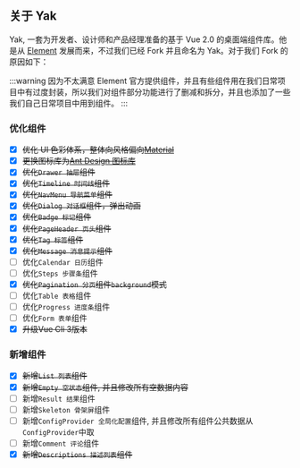 ## 关于 Yak

Yak, 一套为开发者、设计师和产品经理准备的基于 Vue 2.0 的桌面端组件库。他是从 [Element](https://github.com/ElemeFE/element) 发展而来，不过我们已经 Fork 并且命名为 Yak。对于我们 Fork 的原因如下：

:::warning
因为不太满意 Element 官方提供组件，并且有些组件用在我们日常项目中有过度封装，所以我们对组件部分功能进行了删减和拆分，并且也添加了一些我们自己日常项目中用到组件。
:::

### 优化组件

- [x] ~~优化 UI 色彩体系，整体向风格偏向[Material](https://material.io/guidelines/style/color.html#color-color-tool)~~
- [x] ~~更换图标库为[Ant Design 图标库](https://www.iconfont.cn/collections/detail?spm=a313x.7781069.1998910419.29)~~
- [x] ~~优化`Drawer 抽屉`组件~~
- [x] ~~优化`Timeline 时间线`组件~~
- [x] ~~优化`NavMenu 导航菜单`组件~~
- [x] ~~优化`Dialog 对话框`组件，弹出动画~~
- [x] ~~优化`Badge 标记`组件~~
- [x] ~~优化`PageHeader 页头`组件~~
- [x] ~~优化`Tag 标签`组件~~
- [x] ~~优化`Message 消息提示`组件~~
- [ ] 优化`Calendar 日历`组件
- [ ] 优化`Steps 步骤条`组件
- [x] ~~优化`Pagination 分页`组件`background`模式~~
- [ ] 优化`Table 表格`组件
- [ ] 优化`Progress 进度条`组件
- [ ] 优化`Form 表单`组件
- [x] ~~升级Vue Cli 3版本~~

### 新增组件

- [x] ~~新增`List 列表`组件~~
- [x] ~~新增`Empty 空状态`组件, 并且修改所有空数据内容~~
- [ ] 新增`Result 结果`组件
- [ ] 新增`Skeleton 骨架屏`组件
- [ ] 新增`ConfigProvider 全局化配置`组件, 并且修改所有组件公共数据从`ConfigProvider`中取
- [ ] 新增`Comment 评论`组件
- [x] ~~新增`Descriptions 描述列表`组件~~
